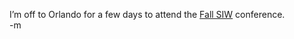 <p>I&#8217;m off to Orlando for a few days to attend the <a href="http://www.sisostds.org/index.php?tg=articles&#038;idx=More&#038;article=256&#038;topics=61">Fall SIW</a> conference.<br />
-m
</p>